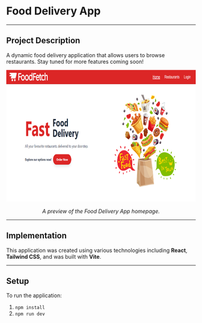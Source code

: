 # Food Delivery App

---

## Project Description

A dynamic food delivery application that allows users to browse restaurants. Stay tuned for more features coming soon!

<p align="center">
    <img src="imgs/DeliveryApp_HomePage.png" alt="Delivery App Home Page" width="700" height="350"/>
</p>
<p align="center"><i>A preview of the Food Delivery App homepage.</i></p>

---

## Implementation

This application was created using various technologies including **React**, **Tailwind CSS**, and was built with **Vite**.

---

## Setup
To run the application:
1. ```npm install```
2. ```npm run dev```
